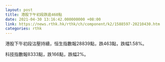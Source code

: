 ```yaml
---
layout: post
title: 港股下午初段跌逾460點
date: 2021-04-30 13:16:42.000000000 +08:00
link: https://news.rthk.hk/rthk/ch/component/k2/1588597-20210430.htm
categories: rthk
---
```


港股下午初段沽壓持續，恒生指數報28839點，跌463點，跌幅1.58%。

科技指數報8333點，跌166點，跌幅2%。

